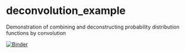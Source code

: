 # deconvolution_example
Demonstration of combining and deconstructing probability distribution functions by convolution

[![Binder](https://mybinder.org/badge_logo.svg)](https://mybinder.org/v2/gh/nholschuh/deconvolution_example/HEAD?labpath=Deconvolution_pdf_Example.ipynb)
